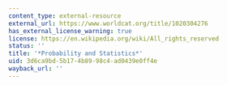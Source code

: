 ```yaml
---
content_type: external-resource
external_url: https://www.worldcat.org/title/1020304276
has_external_license_warning: true
license: https://en.wikipedia.org/wiki/All_rights_reserved
status: ''
title: '*Probability and Statistics*'
uid: 3d6ca9bd-5b17-4b89-98c4-ad0439e0ff4e
wayback_url: ''
---
```

